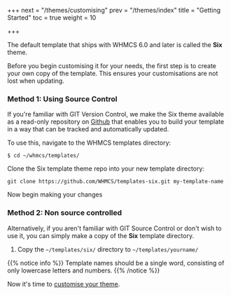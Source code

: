+++
next = "/themes/customising"
prev = "/themes/index"
title = "Getting Started"
toc = true
weight = 10

+++

The default template that ships with WHMCS 6.0 and later is called the **Six** theme.

Before you begin customising it for your needs, the first step is to create your own copy of the template. This ensures your customisations are not lost when updating.

### Method 1: Using Source Control

If you're familiar with GIT Version Control, we make the Six theme available as a read-only repository on [Github](https://github.com/WHMCS/templates-six) that enables you to build your template in a way that can be tracked and automatically updated.

To use this, navigate to the WHMCS templates directory:

```
$ cd ~/whmcs/templates/
```

Clone the Six template theme repo into your new template directory:

```
git clone https://github.com/WHMCS/templates-six.git my-template-name
```

Now begin making your changes

### Method 2: Non source controlled

Alternatively, if you aren't familiar with GIT Source Control or don't wish to use it, you can simply make a copy of the **Six** template directory.

1. Copy the `~/templates/six/` directory to `~/templates/yourname/`

{{% notice info %}}
Template names should be a single word, consisting of only lowercase letters and numbers.
{{% /notice %}}

Now it's time to [customise your theme](/themes/customising).
